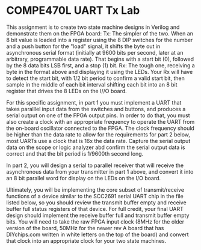 # COMPE470L UART Tx Lab
This assignment is to create two state machine designs in Verilog and demonstrate them on the FPGA board:
Tx: The simpler of the two. When an 8 bit value is loaded into a register using the 8 DIP switches for the number and a push button for the "load" signal, it shifts the byte out in asynchronous serial format (initially at 9600 bits per second, later at an arbitrary, programmable data rate).  That begins with a start bit (0), followed by the 8 data bits LSB first, and a stop (1) bit.
Rx: The tough one, receiving a byte in the format above and displaying it using the LEDs. Your Rx will have to detect the start bit, with 1/2 bit period to confirm a valid start bit, then sample in the middle of each bit interval shifting each bit into an 8 bit register that drives the 8 LEDs on the I//O board.

For this specific assignment, in part 1 you must implement a UART that takes paralllel input data from the switches and buttons, and produces a serial output on one of the FPGA output pins.  In order to do that, you must also create a clock with an appropriate frequency to operate the UART from the on-board oscillator connected to the FPGA.  The clock frequency should be higher than the data rate to allow for the requirements for part 2 below, most UARTs use a clock that is 16x the data rate. Capture the serial output data on the scope or logic analyzer abd confirm the serial output data is correct and that the bit period is 1/9600th second long.

In part 2, you will design a serial to parallel receiver that will receive the asynchronous data from your transmitter in part 1 above, and convert it into an 8 bit parallel word for display on the LEDs on the I/O board.

Ultimately, you will be implementing the core subset of transmit/receive functions of a device similar to the SCC2691 serial UART chip in the file listed below, so you should review the transmit buffer empty and receive buffer full status registers of that device.  For full credit, your final UART design should implement the receive buffer full and transmit buffer empty bits. You will need to take the raw FPGA input clock (8MHz for the older version of the board, 50MHz for the newer rev A board that has DIYchips.com written in white letters on the top of the board) and convert that clock into an appropriate clock for your two state machines.
